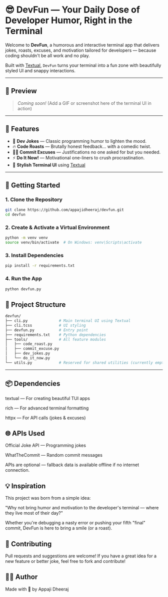 # 😎 DevFun — Your Daily Dose of Developer Humor, Right in the Terminal

Welcome to **DevFun**, a humorous and interactive terminal app that delivers jokes, roasts, excuses, and motivation tailored for developers — because coding shouldn't be all work and no play.

Built with [Textual](https://www.textualize.io/), `DevFun` turns your terminal into a fun zone with beautifully styled UI and snappy interactions.

---

## 📸 Preview

> _Coming soon!_ (Add a GIF or screenshot here of the terminal UI in action)

---

## 🎯 Features

- 🤡 **Dev Jokes** — Classic programming humor to lighten the mood.
- 🔥 **Code Roasts** — Brutally honest feedback… with a comedic twist.
- 🧑‍💻 **Commit Excuses** — Justifications no one asked for but you needed.
- ⚡ **Do It Now!** — Motivational one-liners to crush procrastination.
- 💅 **Stylish Terminal UI** using [Textual](https://github.com/Textualize/textual)

---

## 🚀 Getting Started

### 1. Clone the Repository

```bash
git clone https://github.com/appajidheeraj/devfun.git
cd devfun
```

### 2. Create & Activate a Virtual Environment

```bash
python -m venv venv
source venv/bin/activate  # On Windows: venv\Scripts\activate
```

### 3. Install Dependencies
```bash
pip install -r requirements.txt
```

### 4. Run the App
```bash
python devfun.py
```

## 🧰 Project Structure

```bash
devfun/
├── cli.py              # Main terminal UI using Textual
├── cli.tcss            # UI styling
├── devfun.py           # Entry point
├── requirements.txt    # Python dependencies
├── tools/              # All feature modules
│   ├── code_roast.py
│   ├── commit_excuse.py
│   ├── dev_jokes.py
│   └── do_it_now.py
└── utils.py            # Reserved for shared utilities (currently empty)
```
---

## 📦 Dependencies
textual — For creating beautiful TUI apps

rich — For advanced terminal formatting

httpx — For API calls (jokes & excuses)

## 🌐 APIs Used
Official Joke API — Programming jokes

WhatTheCommit — Random commit messages

APIs are optional — fallback data is available offline if no internet connection.

## 💡 Inspiration
This project was born from a simple idea:

"Why not bring humor and motivation to the developer's terminal — where they live most of their day?"

Whether you're debugging a nasty error or pushing your fifth "final" commit, DevFun is here to bring a smile (or a roast).

## 🤝 Contributing
Pull requests and suggestions are welcome!
If you have a great idea for a new feature or better joke, feel free to fork and contribute!

## 👨‍💻 Author
Made with 💙 by Appaji Dheeraj
